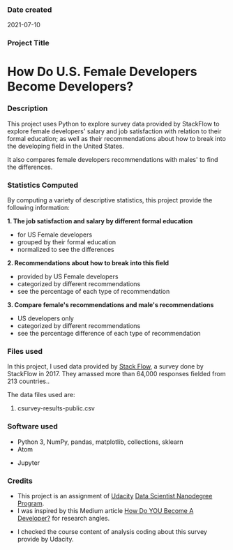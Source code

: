 ### Date created
2021-07-10

### Project Title
# How Do U.S. Female Developers Become Developers?

### Description
This project uses Python to explore survey data provided by StackFlow to explore female developers' salary and job satisfaction with relation to their formal education; as well as their recommendations about how to break into the developing field in the United States.  

It also compares female developers recommendations with males' to find the differences.

### Statistics Computed
By computing a variety of descriptive statistics, this project provide the following information:

**1. The job satisfaction and salary by different formal education**
* for US Female developers
* grouped by their formal education
* normalized to see the differences

**2. Recommendations about how to break into this field**
* provided by US Female developers
* categorized by different recommendations
* see the percentage of each type of recommendation

**3. Compare female's recommendations and male's recommendations**
* US developers only
* categorized by different recommendations
* see the percentage difference of each type of recommendation

### Files used
In this project, I used data provided by [Stack Flow](https://www.kaggle.com/stackoverflow/so-survey-2017), a survey done by StackFlow in 2017.  They amassed more than 64,000 responses fielded from 213 countries..

The data files used are:
1. csurvey-results-public.csv

### Software used
* Python 3, NumPy, pandas, matplotlib, collections, sklearn
* Atom
- Jupyter

### Credits
* This project is an assignment of [Udacity](https://www.udacity.com/) [Data Scientist Nanodegree Program](https://www.udacity.com/school-of-data-science).
* I was inspired by this Medium article [How Do YOU Become A Developer?](https://medium.com/@josh_2774/how-do-you-become-a-developer-5ef1c1c68711) for research angles.  
- I checked the course content of analysis coding about this survey provide by Udacity.
